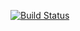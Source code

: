 [![Build Status](https://travis-ci.org/zer0chance/geometry.svg?branch=master)](https://travis-ci.org/zer0chance/geometry)

